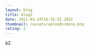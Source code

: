 ```yaml
---
layout: blog
title: blog2
date: 2021-03-24T16:35:52.192Z
thumbnail: /assets/uploads/mono.png
rating: 2
---
```

b2
